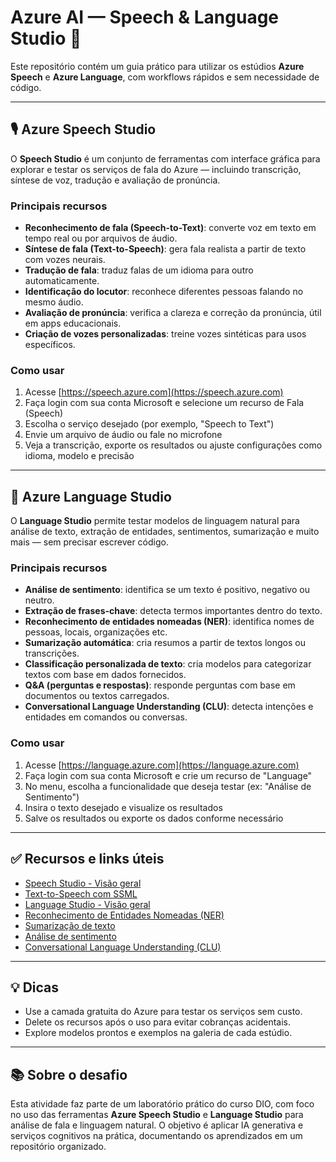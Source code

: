 # Azure AI — Speech & Language Studio 🚀

Este repositório contém um guia prático para utilizar os estúdios **Azure Speech** e **Azure Language**, com workflows rápidos e sem necessidade de código.

---

## 🎙️ Azure Speech Studio

O **Speech Studio** é um conjunto de ferramentas com interface gráfica para explorar e testar os serviços de fala do Azure — incluindo transcrição, síntese de voz, tradução e avaliação de pronúncia.

### Principais recursos

- **Reconhecimento de fala (Speech-to-Text)**: converte voz em texto em tempo real ou por arquivos de áudio.
- **Síntese de fala (Text-to-Speech)**: gera fala realista a partir de texto com vozes neurais.
- **Tradução de fala**: traduz falas de um idioma para outro automaticamente.
- **Identificação do locutor**: reconhece diferentes pessoas falando no mesmo áudio.
- **Avaliação de pronúncia**: verifica a clareza e correção da pronúncia, útil em apps educacionais.
- **Criação de vozes personalizadas**: treine vozes sintéticas para usos específicos.

### Como usar

1. Acesse [https://speech.azure.com](https://speech.azure.com)
2. Faça login com sua conta Microsoft e selecione um recurso de Fala (Speech)
3. Escolha o serviço desejado (por exemplo, "Speech to Text")
4. Envie um arquivo de áudio ou fale no microfone
5. Veja a transcrição, exporte os resultados ou ajuste configurações como idioma, modelo e precisão

---

## 📄 Azure Language Studio

O **Language Studio** permite testar modelos de linguagem natural para análise de texto, extração de entidades, sentimentos, sumarização e muito mais — sem precisar escrever código.

### Principais recursos

- **Análise de sentimento**: identifica se um texto é positivo, negativo ou neutro.
- **Extração de frases-chave**: detecta termos importantes dentro do texto.
- **Reconhecimento de entidades nomeadas (NER)**: identifica nomes de pessoas, locais, organizações etc.
- **Sumarização automática**: cria resumos a partir de textos longos ou transcrições.
- **Classificação personalizada de texto**: cria modelos para categorizar textos com base em dados fornecidos.
- **Q&A (perguntas e respostas)**: responde perguntas com base em documentos ou textos carregados.
- **Conversational Language Understanding (CLU)**: detecta intenções e entidades em comandos ou conversas.

### Como usar

1. Acesse [https://language.azure.com](https://language.azure.com)
2. Faça login com sua conta Microsoft e crie um recurso de "Language"
3. No menu, escolha a funcionalidade que deseja testar (ex: "Análise de Sentimento")
4. Insira o texto desejado e visualize os resultados
5. Salve os resultados ou exporte os dados conforme necessário

---

## ✅ Recursos e links úteis

- [Speech Studio - Visão geral](https://learn.microsoft.com/pt-br/azure/ai-services/speech-service/speech-studio-overview)
- [Text-to-Speech com SSML](https://learn.microsoft.com/pt-br/azure/ai-services/speech-service/speech-synthesis-markup)
- [Language Studio - Visão geral](https://learn.microsoft.com/pt-br/azure/ai-services/language-service/language-studio)
- [Reconhecimento de Entidades Nomeadas (NER)](https://learn.microsoft.com/pt-br/azure/ai-services/language-service/named-entity-recognition/overview)
- [Sumarização de texto](https://learn.microsoft.com/pt-br/azure/ai-services/language-service/summarization/overview)
- [Análise de sentimento](https://learn.microsoft.com/pt-br/azure/ai-services/language-service/sentiment-opinion-mining/overview)
- [Conversational Language Understanding (CLU)](https://learn.microsoft.com/pt-br/azure/ai-services/language-service/conversational-language-understanding/overview)

---

## 💡 Dicas

- Use a camada gratuita do Azure para testar os serviços sem custo.
- Delete os recursos após o uso para evitar cobranças acidentais.
- Explore modelos prontos e exemplos na galeria de cada estúdio.

---

## 📚 Sobre o desafio

Esta atividade faz parte de um laboratório prático do curso DIO, com foco no uso das ferramentas **Azure Speech Studio** e **Language Studio** para análise de fala e linguagem natural. O objetivo é aplicar IA generativa e serviços cognitivos na prática, documentando os aprendizados em um repositório organizado.
